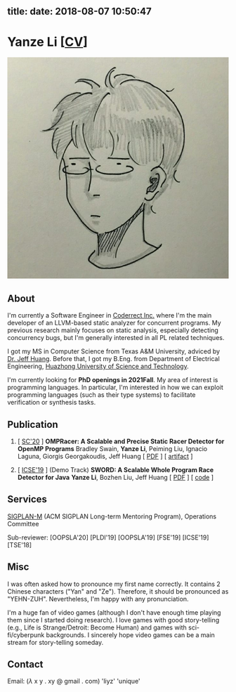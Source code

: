 title:
date: 2018-08-07 10:50:47
---
# Yanze Li \[[CV](index/cv-yanzeli.pdf)\]

![avatar](index/avatar.jpg)

## About

I'm currently a Software Engineer in [Coderrect Inc.](https://coderrect.com/) where I'm the main developer of an LLVM-based static analyzer for concurrent programs. My previous research mainly focuses on static analysis, especially detecting concurrency bugs, but I'm generally interested in all PL related techniques.


I got my MS in Computer Science from Texas A&M University, adviced by [Dr. Jeff Huang](http://parasol.tamu.edu/~jeff/). Before that, I got my B.Eng. from Department of Electrical Engineering, [Huazhong University of Science and Technology](http://english.hust.edu.cn/).


I'm currently looking for **PhD openings in 2021Fall**. My area of interest is programming languages. In particular, I'm interested in how we can exploit programming languages (such as their type systems) to facilitate verification or synthesis tasks.


## Publication

1. \[ [SC'20](https://sc20.supercomputing.org/) \] **OMPRacer: A Scalable and Precise Static Racer Detector for OpenMP Programs**
  Bradley Swain, **Yanze Li**, Peiming Liu, Ignacio Laguna, Giorgis Georgakoudis, Jeff Huang
  \[ [PDF](index/sc-preprint.pdf) \] \[ [artifact](https://github.com/parasol-aser/OMPRacer) \]

2. \[ [ICSE'19](https://2019.icse-conferences.org/) \] (Demo Track) **SWORD: A Scalable Whole Program Race Detector for Java**
  **Yanze Li**, Bozhen Liu, Jeff Huang
  \[ [PDF](index/icse2019-demo.pdf) \] \[ [code](https://github.com/funemy/SWORD) \]

## Services

[SIGPLAN-M](https://sigplan.org/LongTermMentoring/) (ACM SIGPLAN Long-term Mentoring Program), Operations Committee

Sub-reviewer: \[OOPSLA'20\] \[PLDI'19\] \[OOPSLA'19\] \[FSE'19\] \[ICSE'19\] \[TSE'18\]

## Misc
I was often asked how to pronounce my first name correctly. It contains 2 Chinese characters ("Yan" and "Ze"). Therefore, it should be pronounced as "YEHN-ZUH". Nevertheless, I'm happy with any pronunciation.

I'm a huge fan of video games (although I don't have enough time playing them since I started doing research).
I love games with good story-telling (e.g., Life is Strange/Detroit: Become Human) and games with sci-fi/cyberpunk backgrounds. I sincerely hope video games can be a main stream for story-telling someday.

## Contact

Email: ($\lambda$ x y . xy @ gmail . com) 'liyz' 'unique'
